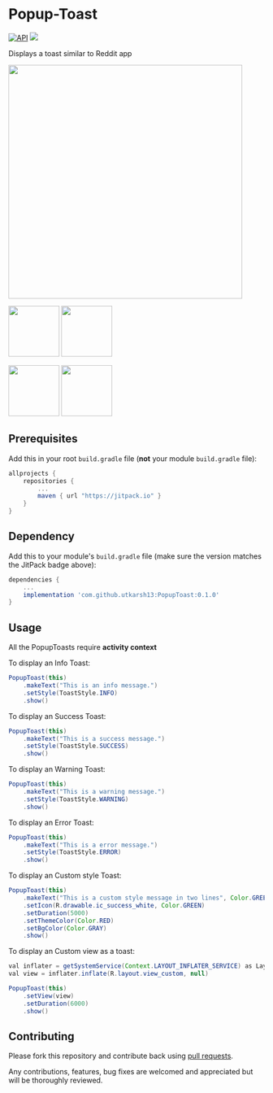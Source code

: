 # Popup-Toast

[![API](https://img.shields.io/badge/API-19%2B-blue.svg?style=flat)](https://android-arsenal.com/api?level=19)
[![](https://jitpack.io/v/utkarsh13/PopupToast.svg)](https://jitpack.io/#utkarsh13/PopupToast)

Displays a toast similar to Reddit app

<img src="https://user-images.githubusercontent.com/8288422/103168782-2d5a0f00-485c-11eb-9210-13035dbc8822.gif" height = "460">


<img src="https://user-images.githubusercontent.com/8288422/103168977-01d82400-485e-11eb-9322-fffc23e35a0e.png" height = "100"> <img src="https://user-images.githubusercontent.com/8288422/103168980-0ef51300-485e-11eb-8853-01528bda4b17.png" height = "100">

<img src="https://user-images.githubusercontent.com/8288422/103169037-7e6b0280-485e-11eb-9e88-e3b91bab25e5.png" height = "100"> <img src="https://user-images.githubusercontent.com/8288422/103169039-8034c600-485e-11eb-99a2-7c989e1dd311.png" height = "100">


## Prerequisites

Add this in your root `build.gradle` file (**not** your module `build.gradle` file):

```gradle
allprojects {
	repositories {
		...
		maven { url "https://jitpack.io" }
	}
}
```


## Dependency

Add this to your module's `build.gradle` file (make sure the version matches the JitPack badge above):

```gradle
dependencies {
	...
	implementation 'com.github.utkarsh13:PopupToast:0.1.0'
}
```

## Usage

All the PopupToasts require **activity context**

To display an Info Toast:

``` java
PopupToast(this)
    .makeText("This is an info message.")
    .setStyle(ToastStyle.INFO)
    .show()
```
To display an Success Toast:

``` java
PopupToast(this)
    .makeText("This is a success message.")
    .setStyle(ToastStyle.SUCCESS)
    .show()
```
To display an Warning Toast:

``` java
PopupToast(this)
    .makeText("This is a warning message.")
    .setStyle(ToastStyle.WARNING)
    .show()
```
To display an Error Toast:

``` java
PopupToast(this)
    .makeText("This is a error message.")
    .setStyle(ToastStyle.ERROR)
    .show()
```
To display an Custom style Toast:

``` java
PopupToast(this)
    .makeText("This is a custom style message in two lines", Color.GREEN)
    .setIcon(R.drawable.ic_success_white, Color.GREEN)
    .setDuration(5000)
    .setThemeColor(Color.RED)
    .setBgColor(Color.GRAY)
    .show()
```
To display an Custom view as a toast:

``` java
val inflater = getSystemService(Context.LAYOUT_INFLATER_SERVICE) as LayoutInflater
val view = inflater.inflate(R.layout.view_custom, null)

PopupToast(this)
    .setView(view)
    .setDuration(6000)
    .show()
```

## Contributing

Please fork this repository and contribute back using
[pull requests](https://github.com/utkarsh13/PopupToast/pulls).

Any contributions, features, bug fixes are welcomed and appreciated but will be thoroughly reviewed.
